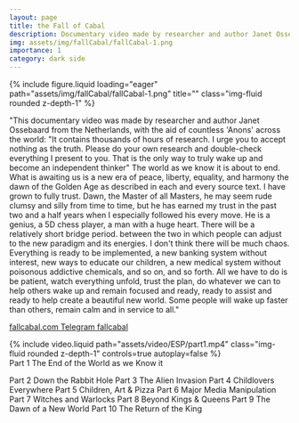 ```yaml
---
layout: page
title: the Fall of Cabal
description: Documentary video made by researcher and author Janet Ossebaard
img: assets/img/fallCabal/fallCabal-1.png
importance: 1
category: dark side
---
```


<div class="row">
    <div class="col-sm mt-3 mt-md-0">
        {% include figure.liquid loading="eager" path="assets/img/fallCabal/fallCabal-1.png" title="" class="img-fluid rounded z-depth-1" %}
    </div>
</div>

"This documentary video was made by researcher and author Janet Ossebaard from the Netherlands, with the aid of countless 'Anons' across the world: "It contains thousands of hours of research. I urge you to accept nothing as the truth. Please do your own research and double-check everything I present to you. That is the only way to truly wake up and become an independent thinker"
The world as we know it is about to end. What is awaiting us is a new era of peace, liberty, equality, and harmony the dawn of the Golden Age as described in each and every source text. I have grown to fully trust. Dawn, the Master of all Masters, he may seem rude clumsy and silly from time to time, but he has earned my trust in the past two and a half years when I especially followed his every move. He is a genius, a 5D chess player, a man with a huge heart. There will be a relatively short bridge period.
between the two in which people can adjust to the new paradigm and its energies. I don't think there will be much chaos. Everything is ready to be implemented, a new banking system without interest, new ways to educate our children, a new medical system without poisonous addictive chemicals, and so on, and so forth. All we have to do is be patient, watch everything unfold, trust the plan, do whatever we can to help others wake up and remain focused and ready, ready to assist and ready to help create a beautiful new world. Some people will wake up faster than others, remain calm and in service to all."

<a href="https://www.fallcabal.com"> fallcabal.com </a>
<a href="https://t.me/Fall_of_the_Cabal"> Telegram fallcabal</a>

<div class="row mt-3">
    <div class="col-sm mt-3 mt-md-0">
        {% include video.liquid path="assets/video/ESP/part1.mp4" class="img-fluid rounded z-depth-1" controls=true autoplay=false %}
    </div>
</div>
<div class="caption">
    Part 1 The End of the World as we Know it
</div>

Part 2 Down the Rabbit Hole
Part 3 The Alien Invasion
Part 4 Childlovers Everywhere
Part 5 Children, Art & Pizza
Part 6 Major Media Manipulation
Part 7 Witches and Warlocks
Part 8 Beyond Kings & Queens
Part 9 The Dawn of a New World
Part 10 The Return of the King
